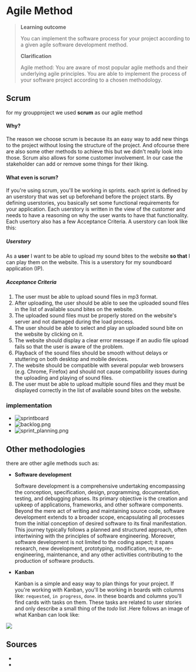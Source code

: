 # Agile Method

>**Learning outcome**
>
>You can implement the software process for your project according to a given agile software development method.
>
>**Clarification**
>
>Agile method: You are aware of most popular agile methods and their underlying agile principles. You are able to implement the process of your software project according to a chosen methodology.

## Scrum

for my groupproject we used **scrum** as our agile method

#### Why?

The reason we choose scrum is because its an easy way to add new things to the project without losing the structure of the project. And ofcourse there are also some other methods to achieve this but we didn't really look into those.
Scrum also allows for some customer involvement. In our case the stakeholder can add or remove some things for their liking.

#### What even is scrum?
If you're using scrum, you'll be working in sprints. each sprint is defined by an userstory that was set up beforehand before the project starts. By defining userstories, you basically set some functional requirements for your application. Each userstory is written in the view of the customer and needs to have a reasoning on why the user wants to have that functionality. Each usertory also has a few Acceptance Criteria. A userstory can look like this:
##### Userstory
As a **user** I want to be able to upload my sound bites to the website **so that** I can play them on the website. This is a userstory for my soundboard application (IP). 
##### Acceptance Criteria
1. The user must be able to upload sound files in mp3 format.
2. After uploading, the user should be able to see the uploaded sound files in the list of available sound bites on the website.
3. The uploaded sound files must be properly stored on the website's server and not damaged during the load process.
4. The user should be able to select and play an uploaded sound bite on the website by clicking on it.
5. The website should display a clear error message if an audio file upload fails so that the user is aware of the problem.
6. Playback of the sound files should be smooth without delays or stuttering on both desktop and mobile devices.
7. The website should be compatible with several popular web browsers (e.g. Chrome, Firefox) and should not cause compatibility issues during the uploading and playing of sound files.
8. The user must be able to upload multiple sound files and they must be displayed correctly in the list of available sound bites on the website.


### implementation
- ![sprintboard](sprintboard.png)
- ![backlog.png](backlog.png)
- ![sprint_planning.png](sprint_planning.png) 


## Other methodologies

there are other agile methods such as:

- **Software development**

  Software development is a comprehensive undertaking encompassing the conception, specification, design, programming, documentation, testing, and debugging phases. Its primary objective is the creation and upkeep of applications, frameworks, and other software components. Beyond the mere act of writing and maintaining source code, software development extends to a broader scope, encapsulating all processes from the initial conception of desired software to its final manifestation. This journey typically follows a planned and structured approach, often intertwining with the principles of software engineering. Moreover, software development is not limited to the coding aspect; it spans research, new development, prototyping, modification, reuse, re-engineering, maintenance, and any other activities contributing to the production of software products.

- **Kanban**

  Kanban is a simple and easy way to plan things for your project. If you're working with Kanban, you'll be working in boards with columns like: `requested`, `in progress`, `done`. in these boards and columns you'll find cards with tasks on them. These tasks are related to user stories and only describe a small thing of the _todo_ list .Here follows an image of what Kanban can look like:

![](https://teamhood.com/wp-content/uploads/2021/09/Simple-kanban-board-example.png)


## Sources

- [](https://www.digite.com/kanban/what-is-kanban/) 
- [](https://www.digite.com/agile/agile-methodology/#agile-methodology)
